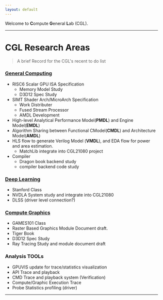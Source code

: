 ```yaml
---
layout: default
---
```


 Welcome to **C**ompute **G**eneral **L**ab (CGL).

----
# CGL Research Areas

> A brief Record for the CGL's recent to do list

### [General Computing](./docs/arch/compute/computeIndex.html)
- RISC6 Scalar GPU ISA Specification
  - Memory Model Study
  - D3D12 Spec Study
- SIMT Shader Arch/MicroArch Specification
  - Work Distributer
  - Fused Stream Processor
  - AMDL Development
- High-level Analytical Performance Model(**PMDL**) and Engine Model(**EMDL**)
- Algorithm Sharing between Functional CModel(**CMDL**) and Architecture Model(**AMDL**)
- HLS flow to generate Verilog Model (**VMDL**), and EDA flow for power and area estimation.
  - MatchLib integrate into CGL21080 project
- Compiler
  - Dragon book backend study
  - compiler backend code study

### [Deep Learning](./docs/arch/deepLearning/deepLearningIndex.html)

- Stanford Class
- NVDLA System study and integrate into CGL21080
- DLSS (driver level connection?)

### [Compute Graphics](./docs/arch/graphics/graphicsIndex.html)

- GAMES101 Class
- Raster Based Graphics Module Document draft.
- Tiger Book
- D3D12 Spec Study
- Ray Tracing Study and module document draft 

### Analysis TOOLs

- GPUVIS update for trace/statistics visualization
- API Trace and playback
- CMD Trace and playback system (Verification)
- Compute/Graphic Execution Trace
- Probe Statistics profiling (driver)

---
